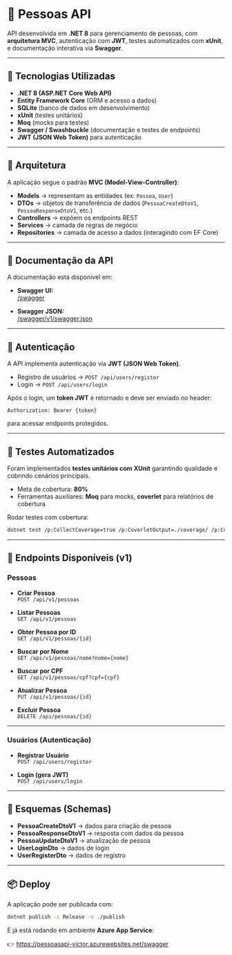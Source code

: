 # 👤 Pessoas API

API desenvolvida em **.NET 8** para gerenciamento de pessoas, com **arquitetura MVC**, autenticação com **JWT**, testes automatizados com **xUnit**, e documentação interativa via **Swagger**.

---

## 🚀 Tecnologias Utilizadas

<ul>
  <li><b>.NET 8 (ASP.NET Core Web API)</b></li>
  <li><b>Entity Framework Core</b> (ORM e acesso a dados)</li>
  <li><b>SQLite</b> (banco de dados em desenvolvimento)</li>
  <li><b>xUnit</b> (testes unitários)</li>
  <li><b>Moq</b> (mocks para testes)</li>
  <li><b>Swagger / Swashbuckle</b> (documentação e testes de endpoints)</li>
  <li><b>JWT (JSON Web Token)</b> para autenticação</li>
</ul>

---

## 📐 Arquitetura

A aplicação segue o padrão <b>MVC (Model-View-Controller)</b>:

- **Models** → representam as entidades (ex: `Pessoa`, `User`)  
- **DTOs** → objetos de transferência de dados (`PessoaCreateDtoV1`, `PessoaResponseDtoV1`, etc.)  
- **Controllers** → expõem os endpoints REST  
- **Services** → camada de regras de negócio  
- **Repositories** → camada de acesso a dados (interagindo com EF Core)  

---

## 📘 Documentação da API

A documentação está disponível em:

- **Swagger UI:**  
  <a href="/swagger">/swagger</a>

- **Swagger JSON:**  
  <a href="/swagger/v1/swagger.json">/swagger/v1/swagger.json</a>

---

## 🔑 Autenticação

A API implementa autenticação via <b>JWT (JSON Web Token)</b>.  
- Registro de usuários → <code>POST /api/users/register</code>  
- Login → <code>POST /api/users/login</code>  

Após o login, um **token JWT** é retornado e deve ser enviado no header:  

```http
Authorization: Bearer {token}
```

para acessar endpoints protegidos.

---

## 🧪 Testes Automatizados

Foram implementados **testes unitários com XUnit** garantindo qualidade e cobrindo cenários principais.  
- Meta de cobertura: **80%**  
- Ferramentas auxiliares: **Moq** para mocks, **coverlet** para relatórios de cobertura  

Rodar testes com cobertura:

```bash
dotnet test /p:CollectCoverage=true /p:CoverletOutput=./coverage/ /p:CoverletOutputFormat=lcov
```

---

## 📂 Endpoints Disponíveis (v1)

### Pessoas
- **Criar Pessoa**  
  <code>POST /api/v1/pessoas</code>

- **Listar Pessoas**  
  <code>GET /api/v1/pessoas</code>

- **Obter Pessoa por ID**  
  <code>GET /api/v1/pessoas/{id}</code>

- **Buscar por Nome**  
  <code>GET /api/v1/pessoas/nome?nome={nome}</code>

- **Buscar por CPF**  
  <code>GET /api/v1/pessoas/cpf?cpf={cpf}</code>

- **Atualizar Pessoa**  
  <code>PUT /api/v1/pessoas/{id}</code>

- **Excluir Pessoa**  
  <code>DELETE /api/pessoas/{id}</code>

---

### Usuários (Autenticação)
- **Registrar Usuário**  
  <code>POST /api/users/register</code>

- **Login (gera JWT)**  
  <code>POST /api/users/login</code>

---

## 📜 Esquemas (Schemas)

- **PessoaCreateDtoV1** → dados para criação de pessoa  
- **PessoaResponseDtoV1** → resposta com dados da pessoa  
- **PessoaUpdateDtoV1** → atualização de pessoa  
- **UserLoginDto** → dados de login  
- **UserRegisterDto** → dados de registro  

---

## 📦 Deploy

A aplicação pode ser publicada com:

```bash
dotnet publish -c Release -o ./publish
```

E já está rodando em ambiente **Azure App Service**:

👉 <a href="https://pessoasapi-victor.azurewebsites.net/swagger" target="_blank">https://pessoasapi-victor.azurewebsites.net/swagger</a>
